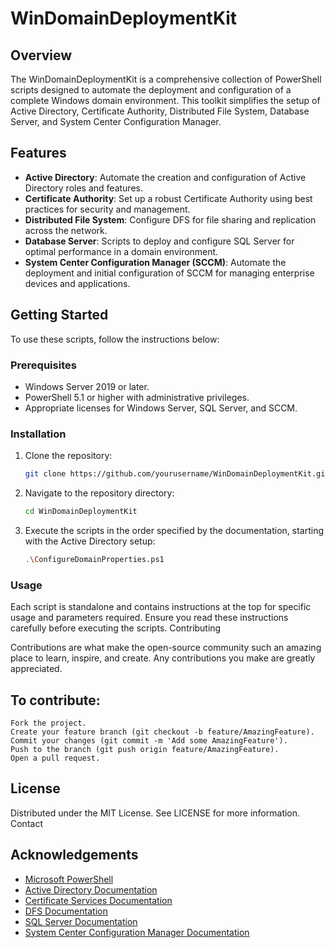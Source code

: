 # WinDomainDeploymentKit

## Overview
The WinDomainDeploymentKit is a comprehensive collection of PowerShell scripts designed to automate the deployment and configuration of a complete Windows domain environment. This toolkit simplifies the setup of Active Directory, Certificate Authority, Distributed File System, Database Server, and System Center Configuration Manager.

## Features
- **Active Directory**: Automate the creation and configuration of Active Directory roles and features.
- **Certificate Authority**: Set up a robust Certificate Authority using best practices for security and management.
- **Distributed File System**: Configure DFS for file sharing and replication across the network.
- **Database Server**: Scripts to deploy and configure SQL Server for optimal performance in a domain environment.
- **System Center Configuration Manager (SCCM)**: Automate the deployment and initial configuration of SCCM for managing enterprise devices and applications.

## Getting Started
To use these scripts, follow the instructions below:

### Prerequisites
- Windows Server 2019 or later.
- PowerShell 5.1 or higher with administrative privileges.
- Appropriate licenses for Windows Server, SQL Server, and SCCM.

### Installation
1. Clone the repository:
   ```bash
   git clone https://github.com/yourusername/WinDomainDeploymentKit.git
2. Navigate to the repository directory:
   ```bash
   cd WinDomainDeploymentKit
3. Execute the scripts in the order specified by the documentation, starting with the Active Directory setup:
   ```bash
   .\ConfigureDomainProperties.ps1

### Usage

Each script is standalone and contains instructions at the top for specific usage and parameters required. Ensure you read these instructions carefully before executing the scripts.
Contributing

Contributions are what make the open-source community such an amazing place to learn, inspire, and create. Any contributions you make are greatly appreciated.

## To contribute:

    Fork the project.
    Create your feature branch (git checkout -b feature/AmazingFeature).
    Commit your changes (git commit -m 'Add some AmazingFeature').
    Push to the branch (git push origin feature/AmazingFeature).
    Open a pull request.

## License

Distributed under the MIT License. See LICENSE for more information.
Contact

## Acknowledgements

- [Microsoft PowerShell](https://docs.microsoft.com/en-us/powershell/)
- [Active Directory Documentation](https://docs.microsoft.com/en-us/windows-server/identity/ad-ds/)
- [Certificate Services Documentation](https://docs.microsoft.com/en-us/windows-server/networking/core-network-guide/cncg/server-certs/)
- [DFS Documentation](https://docs.microsoft.com/en-us/windows-server/storage/dfs-namespaces/dfs-overview)
- [SQL Server Documentation](https://docs.microsoft.com/en-us/sql/sql-server/)
- [System Center Configuration Manager Documentation](https://docs.microsoft.com/en-us/mem/configmgr/)


